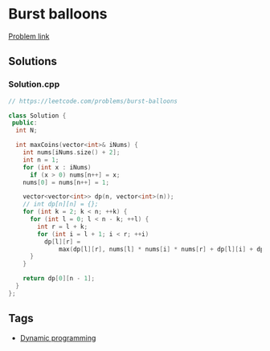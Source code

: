 # Burst balloons

[Problem link](https://leetcode.com/problems/burst-balloons)

## Solutions


### Solution.cpp
```cpp
// https://leetcode.com/problems/burst-balloons

class Solution {
 public:
  int N;

  int maxCoins(vector<int>& iNums) {
    int nums[iNums.size() + 2];
    int n = 1;
    for (int x : iNums)
      if (x > 0) nums[n++] = x;
    nums[0] = nums[n++] = 1;

    vector<vector<int>> dp(n, vector<int>(n));
    // int dp[n][n] = {};
    for (int k = 2; k < n; ++k) {
      for (int l = 0; l < n - k; ++l) {
        int r = l + k;
        for (int i = l + 1; i < r; ++i)
          dp[l][r] =
              max(dp[l][r], nums[l] * nums[i] * nums[r] + dp[l][i] + dp[i][r]);
      }
    }

    return dp[0][n - 1];
  }
};
```
## Tags

* [Dynamic programming](/Collections/dynamic-programming.md#dynamic-programming)
